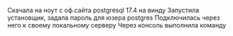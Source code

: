 Скачала на ноут с оф.сайта postgresql 17.4 на винду
Запустила установщик, задала пароль для юзера postgres
Подключилась через него к своему локальному серверу
Через консоль выполнила команду 

